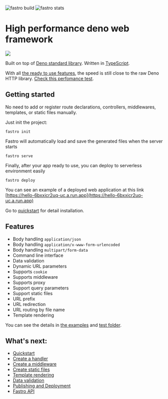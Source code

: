 ![][build] ![][stats]

# High performance deno web framework 

![](https://avatars0.githubusercontent.com/u/72688404?s=400&amp;v=4)

Built on top of [Deno standard library](https://deno.land/std@0.74.0). Written in [TypeScript](https://www.typescriptlang.org/). 

With all [the ready to use features](#features), the speed is still close to the raw Deno HTTP library. [Check this perfomance test](docs/perfomance.md).

## Getting started
No need to add or register route declarations, controllers, middlewares, templates, or static files manually. 

Just init the project:
```
fastro init
```
Fastro will automatically load and save the generated files when the server starts
```
fastro serve
```

Finally, after your app ready to use, you can deploy to serverless environment easily
```
fastro deploy
```

You can see an example of a deployed web application at this link [https://hello-6bxxicr2uq-uc.a.run.app](https://hello-6bxxicr2uq-uc.a.run.app)


Go to [quickstart](docs/quickstart.md) for detail installation.

## Features
- Body handling `application/json`
- Body handling `application/x-www-form-urlencoded`
- Body handling `multipart/form-data`
- Command line interface
- Data validation
- Dynamic URL parameters
- Supports `cookie`
- Supports middleware
- Supports proxy
- Support query parameters
- Support static files
- URL prefix
- URL redirection
- URL routing by file name
- Template rendering

You can see the details in [the examples](https://github.com/fastrodev/fastro/blob/master/services) and [test folder](https://github.com/fastrodev/fastro/blob/master/test).

## What's next:
- [Quickstart](docs/quickstart.md)
- [Create a handler](docs/handler.md)
- [Create a middleware](docs/middleware.md)
- [Create static files](docs/static.md)
- [Template rendering](docs/rendering.md)
- [Data validation](docs/validation.md)
- [Publishing and Deployment](docs/deployment.md)
- [Fastro API](docs/api.md)

[build]: https://github.com/fastrodev/fastro/workflows/ci/badge.svg?branch=master "fastro build"
[stats]: https://img.shields.io/endpoint?url=https%3A%2F%2Fraw.fastro.dev%2Fstats "fastro stats"
